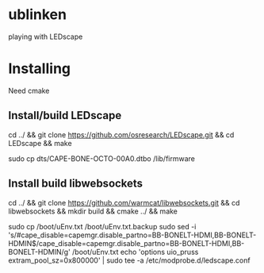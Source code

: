 # ublinken
playing with LEDscape


# Installing
Need cmake

## Install/build LEDscape
cd ../ && git clone https://github.com/osresearch/LEDscape.git && cd LEDscape && make

sudo cp dts/CAPE-BONE-OCTO-00A0.dtbo /lib/firmware


## Install build libwebsockets
cd ../ && git clone https://github.com/warmcat/libwebsockets.git && cd libwebsockets && mkdir build && cmake ../ && make


sudo cp /boot/uEnv.txt /boot/uEnv.txt.backup
sudo sed -i 's/#cape_disable=capemgr.disable_partno=BB-BONELT-HDMI,BB-BONELT-HDMIN$/cape_disable=capemgr.disable_partno=BB-BONELT-HDMI,BB-BONELT-HDMIN/g' /boot/uEnv.txt
echo 'options uio_pruss extram_pool_sz=0x800000' | sudo tee -a /etc/modprobe.d/ledscape.conf
